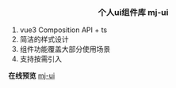 <h3 align="center">个人ui组件库 mj-ui</h3>

1. vue3 Composition API + ts
2. 简洁的样式设计
4. 组件功能覆盖大部分使用场景
3. 支持按需引入

<b>在线预览</b> [mj-ui](https://cmj-410.github.io/mj-ui/)

